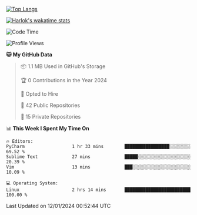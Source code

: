 [![Top Langs](https://github-readme-stats.vercel.app/api/top-langs/?username=remisiki&theme=dracula&layout=compact&hide=Jupyter%20Notebook,CSS,HTML&langs_count=10&exclude_repo=GMM-Demux-GUI)](https://github.com/anuraghazra/github-readme-stats)

[![Harlok's wakatime stats](https://github-readme-stats.vercel.app/api/wakatime?username=@remisiki&theme=dracula&layout=compact&langs_count=10&hide=other,html,css,text,json,markdown,jupyter)](https://github.com/anuraghazra/github-readme-stats)

<!--START_SECTION:waka-->
![Code Time](http://img.shields.io/badge/Code%20Time-633%20hrs%2017%20mins-blue)

![Profile Views](http://img.shields.io/badge/Profile%20Views-14-blue)

**🐱 My GitHub Data** 

> 📦 1.1 MB Used in GitHub's Storage 
 > 
> 🏆 0 Contributions in the Year 2024
 > 
> 💼 Opted to Hire
 > 
> 📜 42 Public Repositories 
 > 
> 🔑 15 Private Repositories 
 > 
📊 **This Week I Spent My Time On** 

```text
🔥 Editors: 
PyCharm                  1 hr 33 mins        █████████████████░░░░░░░░   69.52 % 
Sublime Text             27 mins             █████░░░░░░░░░░░░░░░░░░░░   20.39 % 
Vim                      13 mins             ███░░░░░░░░░░░░░░░░░░░░░░   10.09 % 

💻 Operating System: 
Linux                    2 hrs 14 mins       █████████████████████████   100.00 % 
```


 Last Updated on 12/01/2024 00:52:44 UTC
<!--END_SECTION:waka-->

